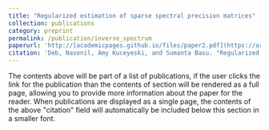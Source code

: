 ```yaml
---
title: "Regularized estimation of sparse spectral precision matrices"
collection: publications
category: preprint
permalink: /publication/inverse_spectrum
paperurl: 'http://[academicpages.github.io/files/paper2.pdf](https://arxiv.org/abs/2401.11128)'
citation: 'Deb, Navonil, Amy Kuceyeski, and Sumanta Basu. "Regularized estimation of sparse spectral precision matrices." arXiv preprint arXiv:2401.11128 (2024).'
---
```


The contents above will be part of a list of publications, if the user clicks the link for the publication than the contents of section will be rendered as a full page, allowing you to provide more information about the paper for the reader. When publications are displayed as a single page, the contents of the above "citation" field will automatically be included below this section in a smaller font.
